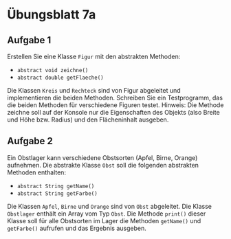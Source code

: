 # Übungsblatt 7a

## Aufgabe 1

Erstellen Sie eine Klasse `Figur` mit den abstrakten Methoden:

* `abstract void zeichne()`
* `abstract double getFlaeche()`

Die Klassen `Kreis` und `Rechteck` sind von Figur abgeleitet und implementieren die beiden Methoden. Schreiben Sie ein Testprogramm, das die beiden Methoden für verschiedene Figuren testet.
Hinweis: Die Methode zeichne soll auf der Konsole nur die Eigenschaften des Objekts (also Breite und Höhe bzw. Radius) und den Flächeninhalt ausgeben.

## Aufgabe 2
Ein Obstlager kann verschiedene Obstsorten (Apfel, Birne, Orange) aufnehmen. Die abstrakte Klasse `Obst` soll die folgenden abstrakten Methoden enthalten:

* `abstract String getName()`
* `abstract String getFarbe()`

Die Klassen `Apfel`, `Birne` und `Orange` sind von `Obst` abgeleitet. Die Klasse `Obstlager` enthält ein Array vom Typ `Obst`. Die Methode `print()` dieser Klasse soll für alle Obstsorten im Lager die Methoden `getName()` und `getFarbe()` aufrufen und das Ergebnis ausgeben.